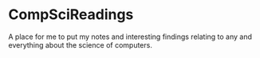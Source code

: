 # CompSciReadings
 A place for me to put my notes and interesting findings relating to any and everything about the science of computers. 
